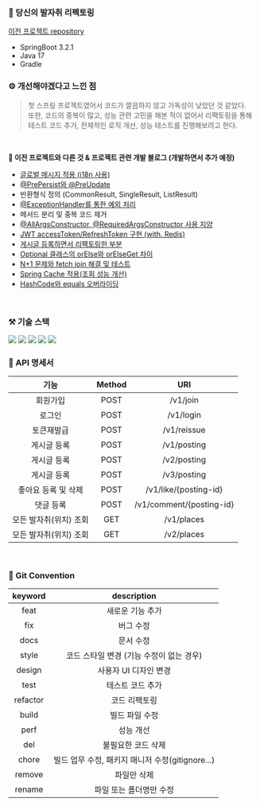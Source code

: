### 🐾 당신의 발자취 리펙토링 
[이전 프로젝트 repository](https://github.com/UMC-Foot-Step/Server)
- SpringBoot 3.2.1
- Java 17
- Gradle

### ⚙️ 개선해야겠다고 느낀 점
> 첫 스프링 프로젝트였어서 코드가 깔끔하지 않고 가독성이 낮았던 것 같았다. <br>
> 또한, 코드의 중복이 많고, 성능 관련 고민을 해본 적이 없어서 리팩토링을 통해 테스트 코드 추가, 전체적인 로직 개선, 성능 테스트를 진행해보려고 한다.

<br>

<b> 🌱 이전 프로젝트와 다른 것 & 프로젝트 관련 개발 블로그 (개발하면서 추가 예정) </b>
- [글로벌 메시지 적용 (i18n 사용)](https://dahliachoi.tistory.com/105)
- [@PrePersist와 @PreUpdate](https://dahliachoi.tistory.com/111)
- 반환형식 정의 (CommonResult, SingleResult, ListResult)
- [@ExceptionHandler를 통한 예외 처리](https://dahliachoi.tistory.com/106)
- 메서드 분리 및 중복 코드 제거
- [@AllArgsConstructor, @RequiredArgsConstructor 사용 지양](https://dahliachoi.tistory.com/107)
- [JWT accessToken/RefreshToken 구현 (with. Redis)](https://dahliachoi.tistory.com/108)
- [게시글 등록하면서 리팩토링한 부분](https://github.com/DAHLIACHOI/TIL/blob/main/%EA%B0%9C%EB%B0%9C/%EB%A6%AC%ED%8C%A9%ED%86%A0%EB%A7%81/'%EB%8B%B9%EC%8B%A0%EC%9D%98%20%EB%B0%9C%EC%9E%90%EC%B7%A8'%20%EA%B2%8C%EC%8B%9C%EA%B8%80%20%EC%97%85%EB%A1%9C%EB%93%9C%20%EB%A6%AC%ED%8C%A9%ED%86%A0%EB%A7%81.md)
- [Optional 클래스의 orElse와 orElseGet 차이](https://dahliachoi.tistory.com/109)
- [N+1 문제와 fetch join 해결 및 테스트](https://dahliachoi.tistory.com/110)
- [Spring Cache 적용(조회 성능 개선)](https://dahliachoi.tistory.com/112)
- [HashCode와 equals 오버라이딩](https://dahliachoi.tistory.com/113)

<br>

### ⚒️ 기술 스택
<img src="https://img.shields.io/badge/java-007396?style=for-the-badge&logo=java&logoColor=white"> <img src="https://img.shields.io/badge/springboot-6DB33F?style=for-the-badge&logo=springboot&logoColor=white">
<img src="https://img.shields.io/badge/mariadb-003545?style=for-the-badge&logo=mariadb&logoColor=white"> <img src="https://img.shields.io/badge/springsecurity-6DB33F?style=for-the-badge&logo=springsecurity&logoColor=white"> <img src="https://img.shields.io/badge/redis-DC382D?style=for-the-badge&logo=redis&logoColor=white"> 
<br>

### 📄 API 명세서
| 기능 | Method | URI |
| :---: | :---: | :---: |
| 회원가입 | POST | /v1/join |
| 로그인 | POST | /v1/login |
| 토큰재발급 | POST | /v1/reissue |
| 게시글 등록 | POST | /v1/posting |
| 게시글 등록 | POST | /v2/posting |
| 게시글 등록 | POST | /v3/posting |
| 좋아요 등록 및 삭제 | POST | /v1/like/{posting-id} |
| 댓글 등록 | POST | /v1/comment/{posting-id} |
| 모든 발자취(위치) 조회 | GET | /v1/places |
| 모든 발자취(위치) 조회 | GET | /v2/places |

<br>

### 🫧 Git Convention
| keyword | description |
| :---:| :---:|
| feat | 새로운 기능 추가 |
| fix | 버그 수정 |
| docs | 문서 수정 |
| style | 코드 스타일 변경 (기능 수정이 없는 경우) |
| design | 사용자 UI 디자인 변경 |
| test | 테스트 코드 추가 |
| refactor | 코드 리팩토링 |
| build | 빌드 파일 수정 |
| perf | 성능 개선 |
| del | 불필요한 코드 삭제 |
| chore | 빌드 업무 수정, 패키지 매니저 수정(gitignore...) |
| remove | 파일만 삭제 |
| rename | 파일 또는 폴더명만 수정 |
